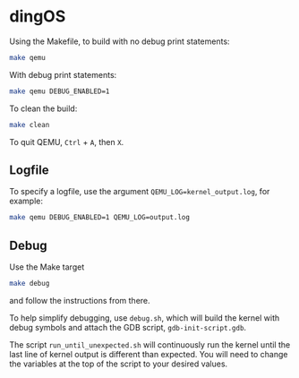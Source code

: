 # dingOS


Using the Makefile, to build with no debug print statements:

```sh
make qemu
```

With debug print statements:

```sh
make qemu DEBUG_ENABLED=1
```

To clean the build:

```sh
make clean
```

To quit QEMU, `Ctrl` + `A`, then `X`.

## Logfile

To specify a logfile, use the argument `QEMU_LOG=kernel_output.log`, for example:

```sh
make qemu DEBUG_ENABLED=1 QEMU_LOG=output.log
```

## Debug

Use the Make target

```sh
make debug
```

and follow the instructions from there.

To help simplify debugging, use `debug.sh`, which will build the kernel with debug symbols and attach the GDB script, `gdb-init-script.gdb`.

The script `run_until_unexpected.sh` will continuously run the kernel until the last line of kernel output is different than expected. You will need to change the variables at the top of the script to your desired values.
